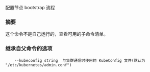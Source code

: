 
<!-- Configures the node bootstrap process -->
配置节点 bootstrap 流程

<!--### Synopsis-->
### 摘要


<!--This command is not meant to be run on its own. See list of available subcommands.-->

这个命令不是自己运行的，查看可用的子命令清单。

<!--### Options inherited from parent commands-->
### 继承自父命令的选项

<!--```
      --kubeconfig string   The KubeConfig file to use when talking to the cluster (default "/etc/kubernetes/admin.conf")
```-->

```
	--kubeconfig string  与集群通信时使用的 KubeConfig 文件(默认为 "/etc/kubernetes/admin.conf")
	
```

